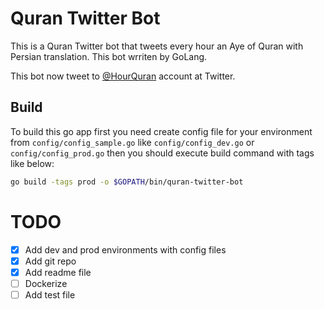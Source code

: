 # Quran Twitter Bot

This is a Quran Twitter bot that tweets every hour an Aye of Quran with Persian translation. This bot wrriten by GoLang.

This bot now tweet to [@HourQuran](https://twitter.com/HourQuran) account at Twitter.

## Build

To build this go app first you need create config file for your environment from `config/config_sample.go` like `config/config_dev.go` or `config/config_prod.go` then you should execute build command with tags like below:

``` sh
go build -tags prod -o $GOPATH/bin/quran-twitter-bot
```

# TODO

- [x] Add dev and prod environments with config files
- [x] Add git repo
- [x] Add readme file
- [ ] Dockerize
- [ ] Add test file
